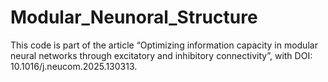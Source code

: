# Modular_Neunoral_Structure
This code is part of the article “Optimizing information capacity in modular neural networks through excitatory and inhibitory connectivity”, with DOI: 10.1016/j.neucom.2025.130313.
